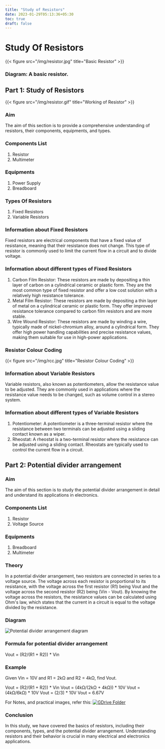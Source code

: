 ```yaml
---
title: "Study of Resistors"
date: 2023-01-29T05:13:36+05:30
toc: true
draft: false
---
```


# Study Of Resistors

{{< figure src="/img/resistor.jpg" title="Basic Resistor" >}}

### Diagram: A basic resistor.
## Part 1: Study of Resistors

{{< figure src="/img/resistor.gif" title="Working of Resistor" >}}

### Aim
The aim of this section is to provide a comprehensive understanding of resistors, their components, equipments, and types.

### Components List
1. Resistor
2. Multimeter

### Equipments
1. Power Supply
2. Breadboard

### Types Of Resistors
1. Fixed Resistors
2. Variable Resistors

### Information about Fixed Resistors
Fixed resistors are electrical components that have a fixed value of resistance, meaning that their resistance does not change. This type of resistor is commonly used to limit the current flow in a circuit and to divide voltage.

### Information about different types of Fixed Resistors
1. Carbon Film Resistor: These resistors are made by depositing a thin layer of carbon on a cylindrical ceramic or plastic form. They are the most common type of fixed resistor and offer a low cost solution with a relatively high resistance tolerance.
2. Metal Film Resistor: These resistors are made by depositing a thin layer of metal on a cylindrical ceramic or plastic form. They offer improved resistance tolerance compared to carbon film resistors and are more stable.
3. Wire Wound Resistor: These resistors are made by winding a wire, typically made of nickel-chromium alloy, around a cylindrical form. They offer high power handling capabilities and precise resistance values, making them suitable for use in high-power applications.

### Resistor Colour Coding
{{< figure src="/img/rcc.jpg" title="Resistor Colour Coding" >}}

### Information about Variable Resistors
Variable resistors, also known as potentiometers, allow the resistance value to be adjusted. They are commonly used in applications where the resistance value needs to be changed, such as volume control in a stereo system.

### Information about different types of Variable Resistors
1. Potentiometer: A potentiometer is a three-terminal resistor where the resistance between two terminals can be adjusted using a sliding contact known as a wiper.
2. Rheostat: A rheostat is a two-terminal resistor where the resistance can be adjusted using a sliding contact. Rheostats are typically used to control the current flow in a circuit.

## Part 2: Potential divider arrangement

### Aim
The aim of this section is to study the potential divider arrangement in detail and understand its applications in electronics.

### Components List
1. Resistor
2. Voltage Source

### Equipments
1. Breadboard
2. Multimeter

### Theory
In a potential divider arrangement, two resistors are connected in series to a voltage source. The voltage across each resistor is proportional to its resistance, with the voltage across the first resistor (R1) being Vout and the voltage across the second resistor (R2) being (Vin - Vout). By knowing the voltage across the resistors, the resistance values can be calculated using Ohm's law, which states that the current in a circuit is equal to the voltage divided by the resistance.

### Diagram
![Potential divider arrangement diagram](https://qph.cf2.quoracdn.net/main-qimg-3ada7a203f51881e291de1e7d67daa99)


### Formula for potential divider arrangement
Vout = (R2/(R1 + R2)) * Vin

### Example
Given Vin = 10V and R1 = 2kΩ and R2 = 4kΩ, find Vout.

Vout = (R2/(R1 + R2)) * Vin
Vout = (4kΩ/(2kΩ + 4kΩ)) * 10V
Vout = (4kΩ/6kΩ) * 10V
Vout = (2/3) * 10V
Vout = 6.67V

For Notes, and practical images, refer this:
[![GDrive Folder](https://img.shields.io/badge/Drive-Folder-green)](https://drive.google.com/drive/folders/11ARyTZphPKpo9fPhy97rB0HLTRN2Exp5?usp=sharing)

### Conclusion
In this study, we have covered the basics of resistors, including their components, types, and the potential divider arrangement. Understanding resistors and their behavior is crucial in many electrical and electronics applications.
